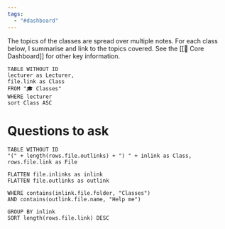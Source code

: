 ```yaml
---
tags:
  - "#dashboard"
---
```

The topics of the classes are spread over multiple notes. For each class below, I summarise and link to the topics covered.
See the [[🦅 Core Dashboard]] for other key information.

```dataview
TABLE WITHOUT ID
lecturer as Lecturer,
file.link as Class
FROM "🎓 Classes"
WHERE lecturer
sort Class ASC
```

# Questions to ask

```dataview
TABLE WITHOUT ID
"(" + length(rows.file.outlinks) + ") " + inlink as Class,
rows.file.link as File

FLATTEN file.inlinks as inlink
FLATTEN file.outlinks as outlink

WHERE contains(inlink.file.folder, "Classes")
AND contains(outlink.file.name, "Help me")

GROUP BY inlink
SORT length(rows.file.link) DESC
```
